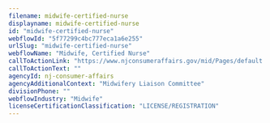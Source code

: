 ```yaml
---
filename: midwife-certified-nurse
displayname: midwife-certified-nurse
id: "midwife-certified-nurse"
webflowId: "5f77299c4bc777eca1a6e255"
urlSlug: "midwife-certified-nurse"
webflowName: "Midwife, Certified Nurse"
callToActionLink: "https://www.njconsumeraffairs.gov/mid/Pages/default.aspx"
callToActionText: ""
agencyId: nj-consumer-affairs
agencyAdditionalContext: "Midwifery Liaison Committee"
divisionPhone: ""
webflowIndustry: "Midwife"
licenseCertificationClassification: "LICENSE/REGISTRATION"
---
```

